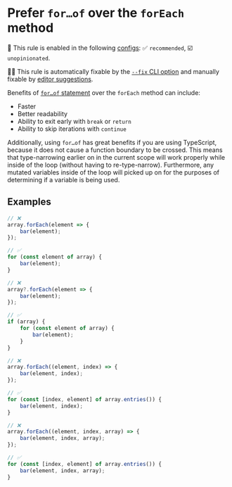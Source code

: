 # Prefer `for…of` over the `forEach` method

💼 This rule is enabled in the following [configs](https://github.com/sindresorhus/eslint-plugin-unicorn#recommended-config): ✅ `recommended`, ☑️ `unopinionated`.

🔧💡 This rule is automatically fixable by the [`--fix` CLI option](https://eslint.org/docs/latest/user-guide/command-line-interface#--fix) and manually fixable by [editor suggestions](https://eslint.org/docs/latest/use/core-concepts#rule-suggestions).

<!-- end auto-generated rule header -->
<!-- Do not manually modify this header. Run: `npm run fix:eslint-docs` -->

Benefits of [`for…of` statement](https://developer.mozilla.org/en-US/docs/Web/JavaScript/Reference/Statements/for...of) over the `forEach` method can include:

- Faster
- Better readability
- Ability to exit early with `break` or `return`
- Ability to skip iterations with `continue`

Additionally, using `for…of` has great benefits if you are using TypeScript, because it does not cause a function boundary to be crossed. This means that type-narrowing earlier on in the current scope will work properly while inside of the loop (without having to re-type-narrow). Furthermore, any mutated variables inside of the loop will picked up on for the purposes of determining if a variable is being used.

## Examples

```js
// ❌
array.forEach(element => {
	bar(element);
});

// ✅
for (const element of array) {
	bar(element);
}
```

```js
// ❌
array?.forEach(element => {
	bar(element);
});

// ✅
if (array) {
	for (const element of array) {
		bar(element);
	}
}
```

```js
// ❌
array.forEach((element, index) => {
	bar(element, index);
});

// ✅
for (const [index, element] of array.entries()) {
	bar(element, index);
}
```

```js
// ❌
array.forEach((element, index, array) => {
	bar(element, index, array);
});

// ✅
for (const [index, element] of array.entries()) {
	bar(element, index, array);
}
```
